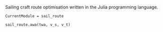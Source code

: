 
Sailing craft route optimisation written in the Julia programming language.

```@meta
CurrentModule = sail_route
```

```@docs
sail_route.awa(twa, v_s, v_t)
```
